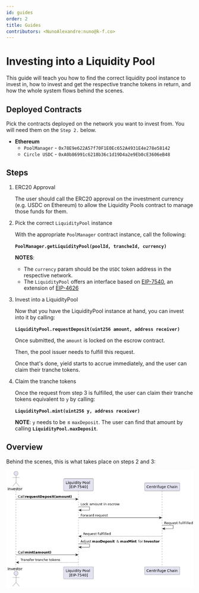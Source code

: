 ```yaml
---
id: guides
order: 2
title: Guides
contributors: <NunoAlexandre:nuno@k-f.co>
---
```


# Investing into a Liquidity Pool

This guide will teach you how to find the correct liquidity pool instance to invest in, how to invest and get the respective tranche tokens in return, and how the whole system flows behind the scenes.

## Deployed Contracts

Pick the contracts deployed on the network you want to invest from.
You will need them on the `Step 2.` below.

- **Ethereum**
    - `PoolManager` - `0x78E9e622A57f70F1E0Ec652A4931E4e278e58142`
    - `Circle USDC` - `0xA0b86991c6218b36c1d19D4a2e9Eb0cE3606eB48`

## Steps

1. ERC20 Approval

    The user should call the ERC20 approval on the investment currency (e.g. USDC on Ethereum) to allow the Liquidity Pools contract to manage those funds for them.
    
2. Pick the correct `LiquidityPool` instance
    
    With the appropriate `PoolManager` contract instance, call the following:

    **`PoolManager.getLiquidityPool(poolId, trancheId, currency)`**

    **NOTES**:
    
    - The `currency` param should be the `USDC` token address in the respective network.
    - The `LiquidityPool` offers an interface based on [EIP-7540](https://eips.ethereum.org/EIPS/eip-7540), an extension of [EIP-4626](https://eips.ethereum.org/EIPS/eip-4626)
    
3. Invest into a LiquidityPool

    Now that you have the LiquidityPool instance at hand, you can invest into it by calling:

    **`LiquidityPool.requestDeposit(uint256 amount, address receiver)`**
    
    Once submitted, the `amount` is locked on the escrow contract.
    
    Then, the pool issuer needs to fulfill this request. 
    
    Once that's done, yield starts to accrue immediately, and the user can claim their tranche tokens.
    
4. Claim the tranche tokens

    Once the request from step 3 is fulfilled, the user can claim their tranche tokens equivalent to `y` by calling:

    **`LiquidityPool.mint(uint256 y, address receiver)`**
    
    **NOTE**: `y` needs to be ≤ `maxDeposit`. The user can find that amount by calling **`LiquidityPool.maxDeposit`**.

## Overview

Behind the scenes, this is what takes place on steps 2 and 3:

![Liquidity Pools - Investment Flow](./images/lp-investment-flow.png)

